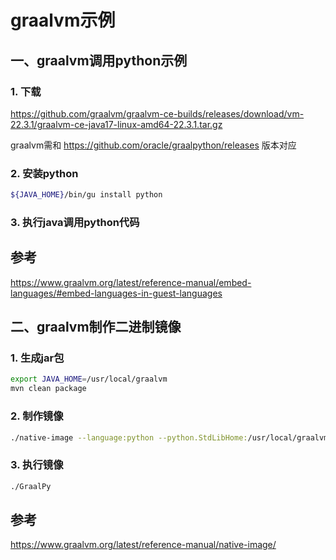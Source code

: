 # graalvm示例

## 一、graalvm调用python示例

### 1. 下载

https://github.com/graalvm/graalvm-ce-builds/releases/download/vm-22.3.1/graalvm-ce-java17-linux-amd64-22.3.1.tar.gz

graalvm需和
https://github.com/oracle/graalpython/releases
版本对应

### 2. 安装python

```bash
${JAVA_HOME}/bin/gu install python
```

### 3. 执行java调用python代码

## 参考

https://www.graalvm.org/latest/reference-manual/embed-languages/#embed-languages-in-guest-languages

## 二、graalvm制作二进制镜像

### 1. 生成jar包

```bash
export JAVA_HOME=/usr/local/graalvm
mvn clean package
```

### 2. 制作镜像

```bash
./native-image --language:python --python.StdLibHome:/usr/local/graalvm/bin -cp /opt/package/code/graalvm-example/target/graalvm-example-1.0-SNAPSHOT.jar example.GraalPy GraalPy
```

### 3. 执行镜像

```bash
./GraalPy
```

## 参考

https://www.graalvm.org/latest/reference-manual/native-image/